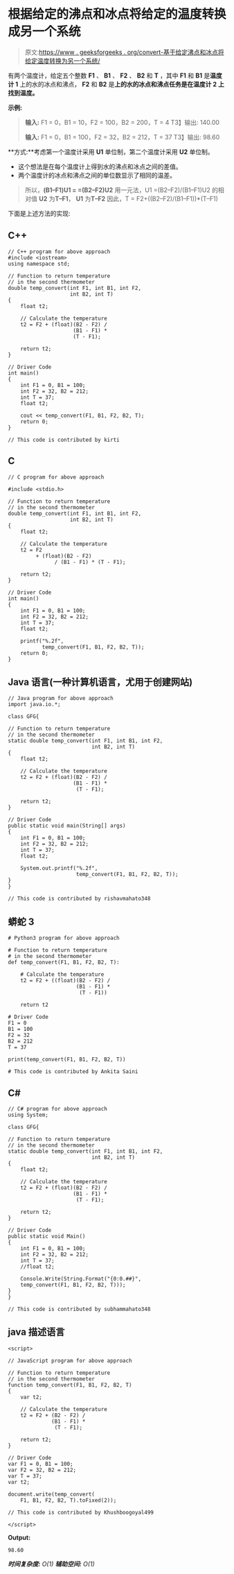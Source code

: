 # 根据给定的沸点和冰点将给定的温度转换成另一个系统

> 原文:[https://www . geeksforgeeks . org/convert-基于给定沸点和冰点将给定温度转换为另一个系统/](https://www.geeksforgeeks.org/convert-a-given-temperature-to-another-system-based-on-given-boiling-and-freezing-points/)

有两个温度计，给定五个整数 **F1** 、 **B1** 、 **F2** 、 **B2** 和 **T** ，其中 **F1** 和 **B1** 是**温度计 1** 上的水的冰点和沸点， **F2** 和 **B2** 是**上的水的冰点和沸点任务是在温度计 **2** 上找到温度。**

**示例:**

> **输入:** F1 = 0，B1 = 10，F2 = 100，B2 = 200，T = 4
> T3】输出: 140.00
> 
> **输入:** F1 = 0，B1 = 100，F2 = 32，B2 = 212，T = 37
> T3】输出: 98.60

**方式:**考虑第一个温度计采用 **U1** 单位制，第二个温度计采用 **U2** 单位制。

*   这个想法是在每个温度计上得到水的沸点和冰点之间的差值。
*   两个温度计的冰点和沸点之间的单位数显示了相同的温差。

> 所以，**(B1–F1)U1 = =(B2–F2)U2**
> 用一元法，U1 =(B2–F2)/(B1–F1)U2
> 的相对值 **U2** 为**T–F1**， **U1** 为**T–F2**
> 因此，T = F2+((B2–F2)/(B1–F1))*(T–F1)

下面是上述方法的实现:

## C++

```
// C++ program for above approach
#include <iostream>
using namespace std;

// Function to return temperature
// in the second thermometer
double temp_convert(int F1, int B1, int F2,
                    int B2, int T)
{
    float t2;

    // Calculate the temperature
    t2 = F2 + (float)(B2 - F2) /
                     (B1 - F1) *
                     (T - F1);

    return t2;
}

// Driver Code
int main()
{
    int F1 = 0, B1 = 100;
    int F2 = 32, B2 = 212;
    int T = 37;
    float t2;

    cout << temp_convert(F1, B1, F2, B2, T);
    return 0;
}

// This code is contributed by kirti
```

## C

```
// C program for above approach

#include <stdio.h>

// Function to return temperature
// in the second thermometer
double temp_convert(int F1, int B1, int F2,
                    int B2, int T)
{
    float t2;

    // Calculate the temperature
    t2 = F2
         + (float)(B2 - F2)
               / (B1 - F1) * (T - F1);

    return t2;
}

// Driver Code
int main()
{
    int F1 = 0, B1 = 100;
    int F2 = 32, B2 = 212;
    int T = 37;
    float t2;

    printf("%.2f",
           temp_convert(F1, B1, F2, B2, T));
    return 0;
}
```

## Java 语言(一种计算机语言，尤用于创建网站)

```
// Java program for above approach
import java.io.*;

class GFG{

// Function to return temperature
// in the second thermometer
static double temp_convert(int F1, int B1, int F2,
                           int B2, int T)
{
    float t2;

    // Calculate the temperature
    t2 = F2 + (float)(B2 - F2) /
                     (B1 - F1) *
                      (T - F1);

    return t2;
}

// Driver Code
public static void main(String[] args)
{
    int F1 = 0, B1 = 100;
    int F2 = 32, B2 = 212;
    int T = 37;
    float t2;

    System.out.printf("%.2f",
                      temp_convert(F1, B1, F2, B2, T));
}
}

// This code is contributed by rishavmahato348
```

## 蟒蛇 3

```
# Python3 program for above approach

# Function to return temperature
# in the second thermometer
def temp_convert(F1, B1, F2, B2, T):

    # Calculate the temperature
    t2 = F2 + ((float)(B2 - F2) /
                      (B1 - F1) *
                       (T - F1))

    return t2

# Driver Code
F1 = 0
B1 = 100
F2 = 32
B2 = 212
T = 37

print(temp_convert(F1, B1, F2, B2, T))

# This code is contributed by Ankita Saini
```

## C#

```
// C# program for above approach
using System;

class GFG{

// Function to return temperature
// in the second thermometer
static double temp_convert(int F1, int B1, int F2,
                           int B2, int T)
{
    float t2;

    // Calculate the temperature
    t2 = F2 + (float)(B2 - F2) /
                     (B1 - F1) *
                      (T - F1);

    return t2;
}

// Driver Code
public static void Main()
{
    int F1 = 0, B1 = 100;
    int F2 = 32, B2 = 212;
    int T = 37;
    //float t2;

    Console.Write(String.Format("{0:0.##}",
    temp_convert(F1, B1, F2, B2, T)));
}
}

// This code is contributed by subhammahato348
```

## java 描述语言

```
<script>

// JavaScript program for above approach

// Function to return temperature
// in the second thermometer
function temp_convert(F1, B1, F2, B2, T)
{
    var t2;

    // Calculate the temperature
    t2 = F2 + (B2 - F2) /
              (B1 - F1) *
               (T - F1);

    return t2;
}

// Driver Code
var F1 = 0, B1 = 100;
var F2 = 32, B2 = 212;
var T = 37;
var t2;

document.write(temp_convert(
    F1, B1, F2, B2, T).toFixed(2));

// This code is contributed by Khushboogoyal499

</script>
```

**Output:** 

```
98.60
```

***时间复杂度:** O(1)*
***辅助空间:** O(1)*